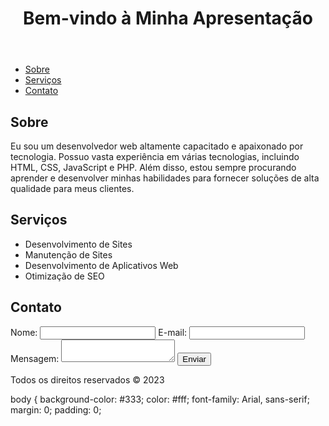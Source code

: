 <!DOCTYPE html>
<html>
  <head>
    <meta charset="UTF-8">
    <meta name="viewport" content="width=device-width, initial-scale=1.0">
    <title>Minha Apresentação</title>
    <link rel="stylesheet" href="style.css">
  </head>
  <body>
    <header>
      <h1>Bem-vindo à Minha Apresentação</h1>
    </header>
    <nav>
      <ul>
        <li><a href="#about">Sobre</a></li>
        <li><a href="#services">Serviços</a></li>
        <li><a href="#contact">Contato</a></li>
      </ul>
    </nav>
    <main>
      <section id="about">
        <h2>Sobre</h2>
        <p>Eu sou um desenvolvedor web altamente capacitado e apaixonado por tecnologia. Possuo vasta experiência em várias tecnologias, incluindo HTML, CSS, JavaScript e PHP. Além disso, estou sempre procurando aprender e desenvolver minhas habilidades para fornecer soluções de alta qualidade para meus clientes.</p>
      </section>
      <section id="services">
        <h2>Serviços</h2>
        <ul>
          <li>Desenvolvimento de Sites</li>
          <li>Manutenção de Sites</li>
          <li>Desenvolvimento de Aplicativos Web</li>
          <li>Otimização de SEO</li>
        </ul>
      </section>
      <section id="contact">
        <h2>Contato</h2>
        <form>
          <label for="name">Nome:</label>
          <input type="text" id="name" name="name" required>
          <label for="email">E-mail:</label>
          <input type="email" id="email" name="email" required>
          <label for="message">Mensagem:</label>
          <textarea id="message" name="message" required></textarea>
          <input type="submit" value="Enviar">
        </form>
      </section>
    </main>
    <footer>
      <p>Todos os direitos reservados &copy; 2023</p>
    </footer>
  </body>
</html>

body {
  background-color: #333;
  color: #fff;
  font-family: Arial, sans-serif;
  margin: 0;
  padding: 0;

